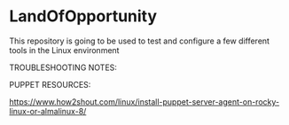 # LandOfOpportunity
This repository is going to be used to test and configure a few different tools in the Linux environment


TROUBLESHOOTING NOTES:



PUPPET RESOURCES:

https://www.how2shout.com/linux/install-puppet-server-agent-on-rocky-linux-or-almalinux-8/
